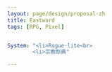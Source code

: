 ```yaml
---
layout: page/design/proposal-zh
title: Eastward
tags: [RPG, Pixel]


System: "<li>Rogue-lite<br>
        <li>宗教祭典"

---
```


